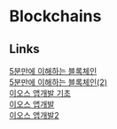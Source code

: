 # Blockchains

## Links

[5분만에 이해하는 블록체인](https://brunch.co.kr/@bumgeunsong/50)<br/>
[5분만에 이해하는 블록체인(2)](https://brunch.co.kr/@bumgeunsong/51)<br />
[이오스 앱개발 기초](https://infinitexlabs.com/first-steps-in-eos-blockchain-development/)<br />
[이오스 앱개발](https://infinitexlabs.com/eos-development-tutorial-part-1/)<br />
[이오스 앱개발2](https://infinitexlabs.com/eos-development-tutorial-part-2/)<br />


